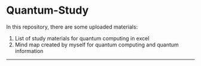 # Quantum-Study
In this repository, there are some uploaded materials: </br>
1. List of study materials for quantum computing in excel </br>
2. Mind map created by myself for quantum computing and quantum information </br>
***

